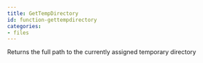 ```yaml
---
title: GetTempDirectory
id: function-gettempdirectory
categories:
- files
---
```


Returns the full path to the currently assigned temporary directory

